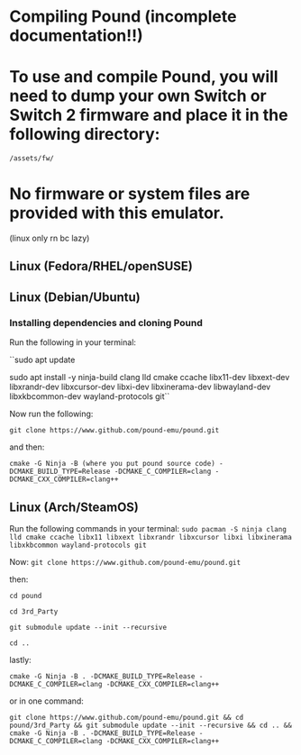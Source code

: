 # Compiling Pound (incomplete documentation!!)

# To use and compile Pound, you will need to **dump your own Switch or Switch 2 firmware** and place it in the following directory:

```
/assets/fw/
```

# No firmware or system files are provided with this emulator.

(linux only rn bc lazy)

## Linux (Fedora/RHEL/openSUSE)

## Linux (Debian/Ubuntu)

### Installing dependencies and cloning Pound

Run the following in your terminal:

``sudo apt update

sudo apt install -y ninja-build clang lld cmake ccache libx11-dev libxext-dev libxrandr-dev libxcursor-dev libxi-dev libxinerama-dev libwayland-dev libxkbcommon-dev wayland-protocols git``

Now run the following:

``git clone https://www.github.com/pound-emu/pound.git``

and then:

``cmake -G Ninja -B (where you put pound source code) -DCMAKE_BUILD_TYPE=Release -DCMAKE_C_COMPILER=clang -DCMAKE_CXX_COMPILER=clang++``

## Linux (Arch/SteamOS)

Run the following commands in your terminal:
``
sudo pacman -S ninja clang lld cmake ccache libx11 libxext libxrandr libxcursor libxi libxinerama libxkbcommon wayland-protocols git
``

Now:
``git clone https://www.github.com/pound-emu/pound.git``

then:

``
cd pound
``

``
cd 3rd_Party
``

``
git submodule update --init --recursive
``

``
cd ..
``

lastly:

``
cmake -G Ninja -B . -DCMAKE_BUILD_TYPE=Release -DCMAKE_C_COMPILER=clang -DCMAKE_CXX_COMPILER=clang++
``

or in one command:
```
git clone https://www.github.com/pound-emu/pound.git && cd pound/3rd_Party && git submodule update --init --recursive && cd .. && cmake -G Ninja -B . -DCMAKE_BUILD_TYPE=Release -DCMAKE_C_COMPILER=clang -DCMAKE_CXX_COMPILER=clang++
```